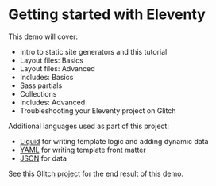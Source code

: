 # Getting started with Eleventy
This demo will cover:
- Intro to static site generators and this tutorial
- Layout files: Basics
- Layout files: Advanced
- Includes: Basics
- Sass partials
- Collections
- Includes: Advanced
- Troubleshooting your Eleventy project on Glitch

Additional languages used as part of this project:
- [Liquid](https://shopify.github.io/liquid/) for writing template logic and adding dynamic data
- [YAML](https://learnxinyminutes.com/docs/yaml/) for writing template front matter
- [JSON](https://developer.mozilla.org/en-US/docs/Learn/JavaScript/Objects/JSON) for data

See [this Glitch project](https://glitch.com/~mica-11ty-demo-final) for the end result of this demo.
